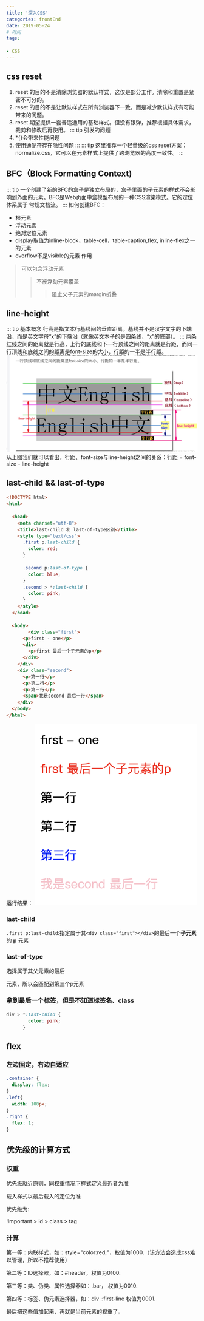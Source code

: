 ```yaml
---
title: '深入CSS'
categories: frontEnd
date: 2019-05-24
# 时间
tags:

- CSS
---
```


## css reset
1. reset 的目的不是清除浏览器的默认样式，这仅是部分工作。清除和重置是紧密不可分的。
2. reset 的目的不是让默认样式在所有浏览器下一致，而是减少默认样式有可能带来的问题。
3. reset 期望提供一套普适通用的基础样式。但没有银弹，推荐根据具体需求，裁剪和修改后再使用。
::: tip 引发的问题
1. *{}会带来性能问题
2. 使用通配符存在隐性问题
:::
::: tip
这里推荐一个轻量级的css reset方案：normalize.css，它可以在元素样式上提供了跨浏览器的高度一致性。
:::
## BFC（Block Formatting Context)
::: tip
一个创建了新的BFC的盒子是独立布局的，盒子里面的子元素的样式不会影响到外面的元素。BFC是Web页面中盒模型布局的一种CSS渲染模式。它的定位体系属于 常规文档流。
:::
如何创建BFC：
- 根元素
- 浮动元素
- 绝对定位元素
- display取值为inline-block，table-cell，table-caption,flex, inline-flex之一的元素
- overflow不是visible的元素
作用
> 可以包含浮动元素
>
> > 不被浮动元素覆盖
> >
> > > 阻止父子元素的margin折叠
## line-height
::: tip 基本概念
行高是指文本行基线间的垂直距离。基线并不是汉字文字的下端沿，而是英文字母“x”的下端沿（就像英文本子的是四条线，“x”的底部）。
:::
两条红线之间的距离就是行高，上行的底线和下一行顶线之间的距离就是行距，而同一行顶线和底线之间的距离是font-size的大小，行距的一半是半行距。
![](../../../.vuepress/public/line-height.png)
从上图我们就可以看出，行距、font-size与line-height之间的关系：行距 = font-size - line-height

## last-child && last-of-type
```html
<!DOCTYPE html>
<html>

  <head>
    <meta charset="utf-8">
    <title>last-child 和 last-of-type区别</title>
    <style type="text/css">
      .first p:last-child {
        color: red;
      }

      .second p:last-of-type {
        color: blue;
      }
      .second > *:last-child {
        color: pink;
      }
    </style>
  </head>

  <body>
        <div class="first">
      <p>first - one</p>
      <div>
        <p>first 最后一个子元素的p</p>
      </div>
    </div>
    <div class="second">
      <p>第一行</p>
      <p>第二行</p>
      <p>第三行</p>
      <span>我是second 最后一行</span>
    </div>
  </body>
</html>
```
运行结果：
![](../../../.vuepress/public/css_lastChild.png)
### last-child
`.first p:last-child`:指定属于其`<div class="first"></div>`的最后一个**子元素**的 **p** 元素
### last-of-type
选择属于其父元素的最后 <p> 元素，所以会匹配到第三个p元素
### 拿到最后一个标签，但是不知道标签名、class
```css
div > *:last-child {
        color: pink;
      }
```

## flex
### 左边固定，右边自适应
```css
.container {
  display: flex;
}
.left{
  width: 100px;
}
.right {
  flex: 1;
}
```

## 优先级的计算方式
### 权重
优先级就近原则，同权重情况下样式定义最近者为准

载入样式以最后载入的定位为准

优先级为:

!important > id > class > tag

### 计算
第一等：内联样式，如：style="color:red;"，权值为1000.（该方法会造成css难以管理，所以不推荐使用）

第二等：ID选择器，如：#header，权值为0100.

第三等：类、伪类、属性选择器如：.bar， 权值为0010.

第四等：标签、伪元素选择器，如：div ::first-line 权值为0001.

最后把这些值加起来，再就是当前元素的权重了。






